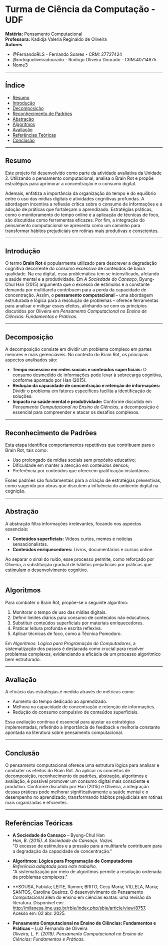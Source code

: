 # Turma de Ciência da Computação - UDF

**Matéria:** Pensamento Computacional  
**Professora:** Kadidja Valeria Reginaldo de Oliveira  
**Autores**  
- @FernandoRLS - Fernando Soares - CRM: 27727424
- @rodrigooliveiradourado - Rodrigo Oliveira Dourado - CRM:40714675 
- Nome3

---

## Índice

- [Resumo](#resumo)
- [Introdução](#introdução)
- [Decomposição](#decomposição)
- [Reconhecimento de Padrões](#reconhecimento-de-padrões)
- [Abstração](#abstração)
- [Algoritmos](#algoritmos)
- [Avaliação](#avaliação)
- [Referências Teóricas](#referências-teóricas)
- [Conclusão](#conclusão)

---

## Resumo

Este projeto foi desenvolvido como parte da atividade avaliativa da Unidade 2. Utilizando o pensamento computacional, analisa o Brain Rot e propõe estratégias para aprimorar a concentração e o consumo digital.

Ademais, enfatiza a importância da organização do tempo e do equilíbrio entre o uso das mídias digitais e atividades cognitivas profundas. A abordagem incentiva a reflexão crítica sobre o consumo de informações e a adoção de práticas que fortaleçam o aprendizado. Estratégias práticas, como o monitoramento do tempo online e a aplicação de técnicas de foco, são discutidas como ferramentas eficazes. Por fim, a integração do pensamento computacional se apresenta como um caminho para transformar hábitos prejudiciais em rotinas mais produtivas e conscientes.

---

## Introdução

O termo **Brain Rot** é popularmente utilizado para descrever a degradação cognitiva decorrente do consumo excessivo de conteúdos de baixa qualidade. Na era digital, essa problemática tem se intensificado, afetando a saúde mental e a produtividade. Em *A Sociedade do Cansaço*, Byung-Chul Han (2015) argumenta que o excesso de estímulos e a constante demanda por multitarefa contribuem para a perda da capacidade de concentração. Assim, o **pensamento computacional** – uma abordagem estruturada e lógica para a resolução de problemas – oferece ferramentas para analisar e mitigar esses efeitos, alinhando-se com os princípios discutidos por Oliveira em *Pensamento Computacional no Ensino de Ciências: Fundamentos e Práticas*.

---

## Decomposição

A decomposição consiste em dividir um problema complexo em partes menores e mais gerenciáveis. No contexto do Brain Rot, os principais aspectos analisados são:

- **Tempo excessivo em redes sociais e conteúdos superficiais:** O consumo desmedido de informações pode levar à sobrecarga cognitiva, conforme apontado por Han (2015).
- **Redução da capacidade de concentração e retenção de informações:** Dividir o problema em fatores específicos facilita a identificação de soluções.
- **Impacto na saúde mental e produtividade:** Conforme discutido em *Pensamento Computacional no Ensino de Ciências*, a decomposição é essencial para compreender e atacar os desafios complexos.

---

## Reconhecimento de Padrões

Esta etapa identifica comportamentos repetitivos que contribuem para o Brain Rot, tais como:

- Uso prolongado de mídias sociais sem propósito educativo;
- Dificuldade em manter a atenção em conteúdos densos;
- Preferência por conteúdos que oferecem gratificação instantânea.

Esses padrões são fundamentais para a criação de estratégias preventivas, como sugerido por obras que discutem a influência do ambiente digital na cognição.

---

## Abstração

A abstração filtra informações irrelevantes, focando nos aspectos essenciais:

- **Conteúdos superficiais:** Vídeos curtos, memes e notícias sensacionalistas.
- **Conteúdos enriquecedores:** Livros, documentários e cursos online.

Ao separar o sinal do ruído, esse processo permite, como reforçado por Oliveira, a substituição gradual de hábitos prejudiciais por práticas que estimulam o desenvolvimento cognitivo.

---

## Algoritmos

Para combater o Brain Rot, propõe-se o seguinte algoritmo:

1. Monitorar o tempo de uso das mídias digitais.
2. Definir limites diários para consumo de conteúdos não educativos.
3. Substituir conteúdos superficiais por materiais enriquecedores.
4. Praticar leitura profunda e escrita reflexiva.
5. Aplicar técnicas de foco, como a Técnica Pomodoro.

Em *Algoritmos: Lógica para Programação de Computadores*, a sistematização dos passos é destacada como crucial para resolver problemas complexos, evidenciando a eficácia de um processo algorítmico bem estruturado.

---

## Avaliação

A eficácia das estratégias é medida através de métricas como:

- Aumento do tempo dedicado ao aprendizado.
- Melhora na capacidade de concentração e retenção de informações.
- Redução do consumo compulsivo de conteúdos superficiais.

Essa avaliação contínua é essencial para ajustar as estratégias implementadas, refletindo a importância de feedback e melhoria constante apontada na literatura sobre pensamento computacional.

---

## Conclusão

O pensamento computacional oferece uma estrutura lógica para analisar e combater os efeitos do Brain Rot. Ao aplicar os conceitos de decomposição, reconhecimento de padrões, abstração, algoritmos e avaliação, é possível promover um consumo digital mais consciente e produtivo. Conforme discutido por Han (2015) e Oliveira, a integração dessas práticas pode melhorar significativamente a saúde mental e o desempenho no aprendizado, transformando hábitos prejudiciais em rotinas mais organizadas e eficientes.

---

## Referências Teóricas

- **A Sociedade do Cansaço** – Byung-Chul Han  
  *Han, B. (2015). A Sociedade do Cansaço. Vozes.*  
  "O excesso de estímulos e a pressão para a multitarefa contribuem para a degradação da capacidade de concentração."

- **Algoritmos: Lógica para Programação de Computadores**  
  *Referência adaptada para este trabalho.*  
  "A sistematização por meio de algoritmos permite a resolução ordenada de problemas complexos."

- **SOUSA, Fabiula; LEITE, Ramon; BRITO, Cecy Maria; VILLELA, Maria; SANTOS, Caroline Queiroz. O desenvolvimento do Pensamento Computacional além do ensino em ciências exatas: uma revisão da literatura. Disponível em: http://milanesa.ime.usp.br/rbie/index.php/sbie/article/view/8757. Acesso em: 02 abr. 2025.

- **Pensamento Computacional no Ensino de Ciências: Fundamentos e Práticas** – Luiz Fernando de Oliveira  
  *Oliveira, L. F. (2019). Pensamento Computacional no Ensino de Ciências: Fundamentos e Práticas.*  
